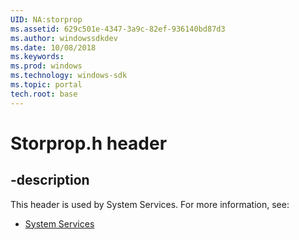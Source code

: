 ```yaml
---
UID: NA:storprop
ms.assetid: 629c501e-4347-3a9c-82ef-936140bd87d3
ms.author: windowssdkdev
ms.date: 10/08/2018
ms.keywords: 
ms.prod: windows
ms.technology: windows-sdk
ms.topic: portal
tech.root: base
---
```


# Storprop.h header


## -description


This header is used by System Services. For more information, see:

- [System Services](../_base)
